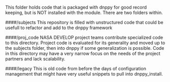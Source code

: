This folder holds code that is packaged with dnppy for good record keeping, but is NOT installed with the module. There are two folders within.

####/subjects
This repository is filled with unstructured code that could be usefull to refactor and add to the dnppy framework

####/proj_code
NASA DEVELOP project teams contribute specialized code to this directory. Project code is evaluated for its generality and moved up to the subjects folder, then into dnppy if some generalization is possible. Code in this directory may have a very narrow focus on the needs of the project partners and lack scalability. 

####/legacy
This is old code from before the days of configuration management that might have very useful snippets to pull into dnppy_install.
